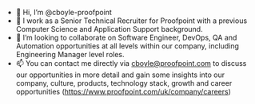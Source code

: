 - 👋 Hi, I’m @cboyle-proofpoint
- 👀 I work as a Senior Technical Recruiter for Proofpoint with a previous Computer Science and Application Support background.
- 💞️ I’m looking to collaborate on Software Engineer, DevOps, QA and Automation opportunities at all levels within our company, including Engineering Manager level roles.
- 📫 You can contact me directly via cboyle@proofpoint.com to discuss our opportunities in more detail and gain some insights into our company, culture, products, technology stack, growth and career opportunities (https://www.proofpoint.com/uk/company/careers)

<!---
cboyle-proofpoint/cboyle-proofpoint is a ✨ special ✨ repository because its `README.md` (this file) appears on your GitHub profile.
You can click the Preview link to take a look at your changes.
--->
